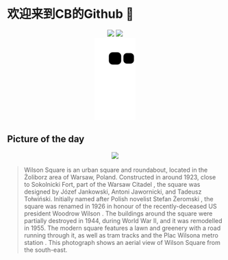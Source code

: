 
# 欢迎来到CB的Github 👋

<div align="center">
  <img height="137px" src="https://github-readme-stats.vercel.app/api?username=SuperCB&show_icons=true&theme=radical" />
  <img height="137px" src="https://github-readme-stats.vercel.app/api/top-langs/?username=SuperCB&hide_title=true&hide_border=true&layout=compact&langs_count=6&text_color=000&icon_color=fff" />
</div>


<div align="center">
    <img src="./contribution-snake/github-contribution-grid-snake.svg" />
</div>



## Picture of the day
<div align="center">
  <img width=400px src="https://upload.wikimedia.org/wikipedia/commons/thumb/4/46/Plac_Wilsona_Warsaw_2022_aerial.jpg/750px-Plac_Wilsona_Warsaw_2022_aerial.jpg" />
</div>

>Wilson Square  is an urban square and roundabout, located in the  Żoliborz  area of Warsaw, Poland. Constructed in around 1923, close to Sokolnicki Fort, part of the  Warsaw Citadel , the square was designed by Józef Jankowski, Antoni Jawornicki, and Tadeusz Tołwiński. Initially named after Polish novelist  Stefan Żeromski , the square was renamed in 1926 in honour of the recently-deceased US president  Woodrow Wilson . The buildings around the square were partially destroyed in 1944, during World War II, and it was remodelled in 1955. The modern square features a lawn and greenery with a road running through it, as well as  tram tracks  and the  Plac Wilsona metro station . This photograph shows an aerial view of Wilson Square from the south-east.


